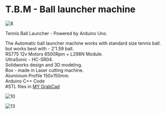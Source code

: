 # T.B.M - Ball launcher machine  

![8](https://user-images.githubusercontent.com/115695944/197961391-aab52ee2-f01b-4259-a262-050ef795316b.jpg)

Tennis Ball Launcher - Powered by Arduino Uno.  

The Automatic ball launcher machine works with standard size tennis ball. but works best with - 2'1.59 ball.  
RS775 12v Motors 6500Rpm + L298N Module.  
UltraSonic - HC-SR04.  
Solidworks design and 3D modeling.  
Box - made in Laser cutting machine.  
Aluminium Profile 150x150mm.  
Arduino C++ Code  
#STL files in [MY GrabCad](https://grabcad.com/library/tennis-ball-machine-project-1)  



![10](https://user-images.githubusercontent.com/115695944/197961712-7c37e299-cdac-4df8-b34c-23fa8c0bcf1b.jpg)



![13](https://user-images.githubusercontent.com/115695944/201740980-25984210-9322-4a58-a561-5756d583e43d.jpg)
